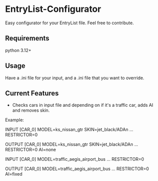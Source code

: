 # EntryList-Configurator
Easy configurator for your EntryList file.
Feel free to contribute.

## Requirements
python 3.12+

## Usage
Have a .ini file for your input, and a .ini file that you want to override.

## Current Features
- Checks cars in input file and depending on if it's a traffic car, adds AI and removes skin.

Example:

INPUT
[CAR_0]
MODEL=ks_nissan_gtr
SKIN=jet_black/ADAn
...
RESTRICTOR=0

OUTPUT
[CAR_0]
MODEL=ks_nissan_gtr
SKIN=jet_black/ADAn
...
RESTRICTOR=0
AI=none

INPUT
[CAR_0]
MODEL=traffic_aegis_airport_bus
...
RESTRICTOR=0

OUTPUT
[CAR_0]
MODEL=traffic_aegis_airport_bus
...
RESTRICTOR=0
AI=fixed
